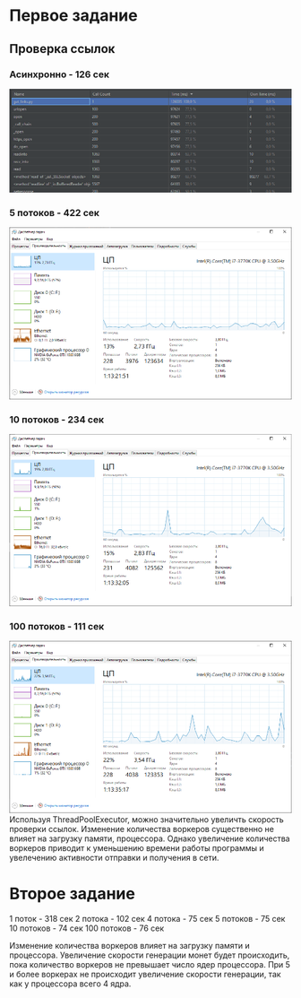 # Первое задание
## Проверка ссылок
### Асинхронно - 126 сек
![](links_1thread.png)

### 5 потоков - 422 сек
![](links-5workers.png)
### 10 потоков - 234 сек
![](links-10workers.png)
### 100 потоков - 111 сек
![](links-100workers.png)
Используя ThreadPoolExecutor, можно значительно увеличть скорость проверки ссылок.
Изменение количества воркеров существенно не влияет на загрузку памяти, процессора. Однако увеличение количества воркеров приводит к уменьшению времени работы программы и увелечению активности отправки и получения в сети.

# Второе задание
1 поток - 318 сек
2 потока - 102 сек
4 потока - 75 сек
5 потоков - 75 сек
10 потоков - 74 сек
100 потоков - 76 сек

Изменение количества воркеров влияет на загрузку памяти и процессора. Увеличение скорости генерации монет будет происходить, пока количество воркеров не превышает число ядер процессора. При 5 и более воркерах не происходит увеличение скорости генерации, так как у процессора всего 4 ядра.
